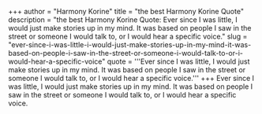 +++
author = "Harmony Korine"
title = "the best Harmony Korine Quote"
description = "the best Harmony Korine Quote: Ever since I was little, I would just make stories up in my mind. It was based on people I saw in the street or someone I would talk to, or I would hear a specific voice."
slug = "ever-since-i-was-little-i-would-just-make-stories-up-in-my-mind-it-was-based-on-people-i-saw-in-the-street-or-someone-i-would-talk-to-or-i-would-hear-a-specific-voice"
quote = '''Ever since I was little, I would just make stories up in my mind. It was based on people I saw in the street or someone I would talk to, or I would hear a specific voice.'''
+++
Ever since I was little, I would just make stories up in my mind. It was based on people I saw in the street or someone I would talk to, or I would hear a specific voice.
